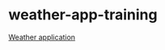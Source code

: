 # weather-app-training

[Weather application](https://jacktheboss220.github.io/weather-app-training/)
